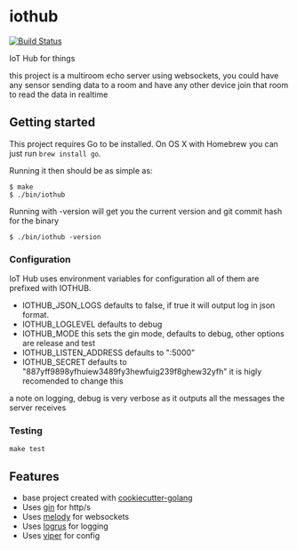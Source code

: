 # iothub

[![Build Status](https://travis-ci.org/lacion/iothub.svg?branch=master)](https://travis-ci.org/lacion/iothub)

IoT Hub for things

this project is a multiroom echo server using websockets, you could have 
any sensor sending data to a room and have any other device join that room to read
the data in realtime

## Getting started

This project requires Go to be installed. On OS X with Homebrew you can just run `brew install go`.

Running it then should be as simple as:

```console
$ make
$ ./bin/iothub
```

Running with -version will get you the current version and git commit hash for the binary

```console
$ ./bin/iothub -version
```

### Configuration

IoT Hub uses environment variables for configuration all of them are prefixed with IOTHUB.

- IOTHUB_JSON_LOGS defaults to false, if true it will output log in json format.
- IOTHUB_LOGLEVEL defaults to debug
- IOTHUB_MODE this sets the gin mode, defaults to debug, other options are release and test
- IOTHUB_LISTEN_ADDRESS defaults to ":5000"
- IOTHUB_SECRET defaults to "887yff9898yfhuiew3489fy3hewfuig239f8ghew32yfh" it is higly recomended to change this

a note on logging, debug is very verbose as it outputs all the messages the server receives

### Testing

``make test``

## Features

- base project created with [cookiecutter-golang](https://github.com/lacion/cookiecutter-golang)
- Uses [gin](https://github.com/gin-gonic/gin) for http/s
- Uses [melody](github.com/olahol/melody) for websockets
- Uses [logrus](https://github.com/Sirupsen/logrus) for logging
- Uses [viper](https://github.com/spf13/viper) for config